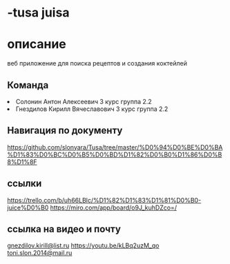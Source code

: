 # -tusa juisа

# описание
веб приложение для поиска рецептов и создания коктейлей

## Команда
<li> Солонин Антон Алексеевич 3 курс группа 2.2 <toni.slon.2014@mail.ru>
<li> Гнездилов Кирилл Вячеславович 3 курс группа 2.2 <gnezdilov.kirill@list.ru>

## Навигация по документу
https://github.com/slonyara/Tusa/tree/master/%D0%94%D0%BE%D0%BA%D1%83%D0%BC%D0%B5%D0%BD%D1%82%D0%B0%D1%86%D0%B8%D1%8F


## ссылки
https://trello.com/b/uh66LBlc/%D1%82%D1%83%D1%81%D0%B0-juice%D0%B0
https://miro.com/app/board/o9J_kuhDZco=/

## ссылка на видео и почту 
gnezdilov.kirill@list.ru
https://youtu.be/kLBq2uzM_qo
toni.slon.2014@mail.ru
